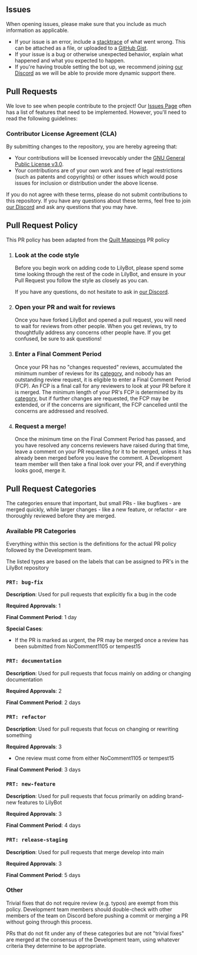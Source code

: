 ## Issues

When opening issues, please make sure that you include as much information as applicable.

* If your issue is an error, include a
  [stacktrace](https://stackoverflow.com/questions/3988788/what-is-a-stack-trace-and-how-can-i-use-it-to-debug-my-application-errors)
  of what went wrong. This can be attached as a file, or uploaded to a [GitHub Gist](https://gist.github.com/).
* If your issue is a bug or otherwise unexpected behavior, explain what happened and what you expected to happen.
* If you're having trouble setting the bot up, we recommend joining [our Discord](https://discord.gg/hy2329fcTZ)
  as we will be able to provide more dynamic support there.

## Pull Requests

We love to see when people contribute to the project! Our [Issues Page](https://github.com/IrisShaders/LilyBot/issues)
often has a list of features that need to be implemented. However, you'll need to read the following guidelines:

### Contributor License Agreement (CLA)

By submitting changes to the repository, you are hereby agreeing that:

* Your contributions will be licensed irrevocably under the
  [GNU General Public License v3.0](https://choosealicense.com/licenses/gpl-3.0/).
* Your contributions are of your own work and free of legal restrictions (such as patents and copyrights)
  or other issues which would pose issues for inclusion or distribution under the above license.

If you do not agree with these terms, please do not submit contributions to this repository. If you have any questions
about these terms, feel free to join [our Discord](https://discord.gg/hy2329fcTZ)
and ask any questions that you may have.

## Pull Request Policy

This PR policy has been adapted from the
[Quilt Mappings](https://github.com/QuiltMC/quilt-mappings/blob/22w14a/CONTRIBUTING.md#guide-pull-requests) PR policy

1. ### Look at the code style
   Before you begin work on adding code to LilyBot, please spend some time looking through the rest of the code in
   LilyBot, and ensure in your Pull Request you follow the style as closely as you can.

   If you have any questions, do not hesitate to ask in [our Discord](https://discord.gg/hy2329fcTZ).

2. ### Open your PR and wait for reviews
   Once you have forked LilyBot and opened a pull request, you will need to wait for reviews from other people. When you
   get reviews, try to thoughtfully address any concerns other people have. If you get confused, be sure to ask
   questions!

3. ### Enter a Final Comment Period
   Once your PR has no "changes requested" reviews, accumulated the minimum number of reviews for its
   [category](#pull-request-categories), and nobody has an outstanding review request, it is eligible to enter a Final
   Comment Period (FCP). An FCP is a final call for any reviewers to look at your PR before it is merged. The minimum
   length of your PR's FCP is determined by its [category](#available-pr-categories), but if further changes are
   requested, the FCP may be extended, or if the concerns are significant, the FCP cancelled until the concerns are
   addressed and resolved.

4. ### Request a merge!
   Once the minimum time on the Final Comment Period has passed, and you have resolved any concerns reviewers have
   raised during that time, leave a comment on your PR requesting for it to be merged, unless it has already been merged
   before you leave the comment. A Development team member will then take a final look over your PR, and if everything
   looks good, merge it.

## Pull Request Categories

The categories ensure that important, but small PRs - like bugfixes - are merged quickly, while larger changes - like a
new feature, or refactor - are thoroughly reviewed before they are merged.

### Available PR Categories

Everything within this section is the definitions for the actual PR policy followed by the Development team.

The listed types are based on the labels that can be assigned to PR's in the LilyBot repository

### `PRT: bug-fix`

**Description**: Used for pull requests that explicitly fix a bug in the code

**Required Approvals**: 1

**Final Comment Period**: 1 day

**Special Cases**:

- If the PR is marked as urgent, the PR may be merged once a review has been submitted from NoComment1105 or tempest15

### `PRT: documentation`

**Description**: Used for pull requests that focus mainly on adding or changing documentation

**Required Approvals**: 2

**Final Comment Period**: 2 days

### `PRT: refactor`

**Description**: Used for pull requests that focus on changing or rewriting something

**Required Approvals**: 3

- One review must come from either NoComment1105 or tempest15

**Final Comment Period**: 3 days

### `PRT: new-feature`

**Description**: Used for pull requests that focus primarily on adding brand-new features to LilyBot

**Required Approvals**: 3

**Final Comment Period**: 4 days

### `PRT: release-staging`

**Description**: Used for pull requests that merge develop into main

**Required Approvals**: 3 

**Final Comment Period**: 5 days

### Other

Trivial fixes that do not require review (e.g. typos) are exempt from this policy. Development team members should
double-check with other members of the team on Discord before pushing a commit or merging a PR without going through
this process.

PRs that do not fit under any of these categories but are not "trivial fixes" are merged at the consensus of the
Development team, using whatever criteria they determine to be appropriate.
